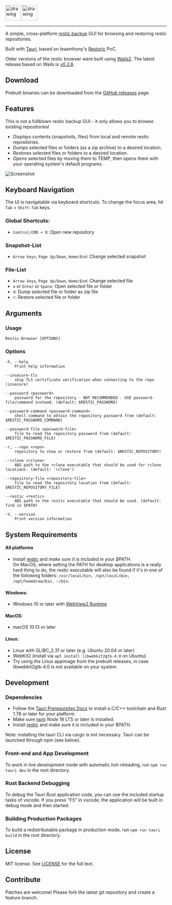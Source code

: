 <img src="./src/assets/images/eye.png" alt="drawing" height="48px"/> <img src="./src/assets/images/logo.png" alt="drawing" height="48px"/> 

---

A simple, cross-platform [restic backup](https://github.com/restic/restic) GUI for browsing and restoring restic repositories. 

Built with [Tauri](https://tauri.app), based on leaanthony's [Restoric](https://github.com/leaanthony/restoric) PoC. 

Older versions of the restic browser were built using [Wails2](https://wails.io). The latest release based on Wails is [v0.2.6](https://github.com/emuell/restic-browser/releases/tag/v0.2.6). 

## Download

Prebuilt binaries can be downloaded from the [GitHub releases](https://github.com/emuell/restic-browser/releases) page.


## Features

This is not a fullblown restic backup GUI - it only allows you to *browse* existing repositories!

* *Displays* contents (snapshots, files) from local and remote restic repositories.
* *Dumps* selected files or folders (as a zip archive) to a desired location.
* *Restores* selected files or folders to a desired location.
* *Opens* selected files by moving them to TEMP, then opens them with your operating system's default programs.

![Screenshot](./screenshot.png "Restic Browser")


## Keyboard Navigation

The UI is navigatable via keyboard shortcuts. To change the focus area, hit `Tab` + `Shift-Tab` keys.

### Global Shortcuts: 

- `Control/CMD + O`: Open new repository

### Snapshot-List
- `Arrow keys`, `Page Up/Down`, `Home/End`: Change selected snapshot

### File-List
- `Arrow keys`, `Page Up/Down`, `Home/End`: Change selected file
- `o` or `Enter` or `Space`: Open selected file or folder
- `d`: Dump selected file or folder as zip file
- `r`: Restore selected file or folder


## Arguments

### Usage
```
Restic-Browser [OPTIONS]
```

### Options
```
-h, --help
    Print help information

--insecure-tls
    skip TLS certificate verification when connecting to the repo (insecure)

--password <password>
    password for the repository - NOT RECOMMENDED - USE password-file/command instead. (default: $RESTIC_PASSWORD)

--password-command <password-command>
    shell command to obtain the repository password from (default: $RESTIC_PASSWORD_COMMAND)
  
--password-file <password-file>
    file to read the repository password from (default: $RESTIC_PASSWORD_FILE)

-r, --repo <repo>
    repository to show or restore from (default: $RESTIC_REPOSITORY)

--rclone <rclone>
    ABS path to the rclone executable that should be used for rclone locations. (default: 'rclone')

--repository-file <repository-file>
    file to read the repository location from (default: $RESTIC_REPOSITORY_FILE)

--restic <restic>
    ABS path to the restic executable that should be used. (default: find in $PATH)

-V, --version
    Print version information
```

## System Requirements

#### All platforms
- Install [restic](https://github.com/restic/restic/releases/) and *make sure it is included in your $PATH*.<br />
  On MacOS, where setting the PATH for desktop applications is a really hard thing to do, the restic executable will also be found if it's in one of the following folders: `/usr/local/bin, /opt/local/bin, /opt/homebrew/bin, ~/bin`.

#### Windows:
- Windows 10 or later with [WebView2 Runtime](https://developer.microsoft.com/microsoft-edge/webview2/#download-section)

#### MacOS:
- macOS 10.13 or later

#### Linux:
- Linux with GLIBC_2.31 or later (e.g. Ubuntu 20.04 or later)
- WebKit2 (install via `apt install libwebkit2gtk-4.0` on Ubuntu)
- Try using the Linux appimage from the prebuilt releases, in case libwebkit2gtk-4.0 is not available on your system.

## Development

### Dependencies

* Follow the [Tauri Prerequisites Docs](https://tauri.app/v1/guides/getting-started/prerequisites/) to install a *C/C++ toolchain* and *Rust* 1.78 or later for your platform.
* Make sure [npm](https://nodejs.org/en/download) *Node* 18 LTS or later is installed.
* Install [restic](https://github.com/restic/restic/releases/) and make sure it is included in your $PATH. 
  
Note: installing the tauri CLI via cargo is not necessary. Tauri can be launched through npm (see below). 

### Front-end and App Development

To work in live development mode with automatic hot-reloading, run `npm run tauri dev` in the root directory. 

### Rust Backend Debugging

To debug the Tauri Rust application code, you can use the included startup tasks of vscode. If you press "F5" in vscode, the application will be built in debug mode and then started.   

### Building Production Packages

To build a redistributable package in production mode, run `npm run tauri build` in the root directory.


## License

MIT license. See [LICENSE](./LICENSE) for the full text.


## Contribute

Patches are welcome! Please fork the latest git repository and create a feature branch. 

